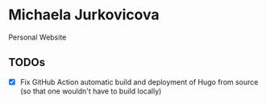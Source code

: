 # Michaela Jurkovicova
Personal Website

## TODOs

- [x] Fix GitHub Action automatic build and deployment of Hugo from source (so that one wouldn't have to build locally)
